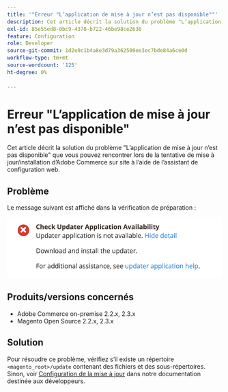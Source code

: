 ```yaml
---
title: '"Erreur "L’application de mise à jour n’est pas disponible""'
description: Cet article décrit la solution du problème "L’application de mise à jour n’est pas disponible" que vous pouvez rencontrer lors de la tentative de mise à jour/installation d’Adobe Commerce sur site à l’aide de l’assistant de configuration web.
exl-id: 85e55ed8-0bc9-4378-b722-46be98ce2638
feature: Configuration
role: Developer
source-git-commit: 1d2e0c1b4a8e3d79a362500ee3ec7bde84a6ce0d
workflow-type: tm+mt
source-wordcount: '125'
ht-degree: 0%

---
```


# Erreur &quot;L’application de mise à jour n’est pas disponible&quot;

Cet article décrit la solution du problème &quot;L’application de mise à jour n’est pas disponible&quot; que vous pouvez rencontrer lors de la tentative de mise à jour/installation d’Adobe Commerce sur site à l’aide de l’assistant de configuration web.

## Problème

Le message suivant est affiché dans la vérification de préparation :

![Screen_Shot_2019-08-29_at_1.39.12_PM.png](assets/Screen_Shot_2019-08-29_at_1.39.12_PM.png)

## Produits/versions concernés

* Adobe Commerce on-premise 2.2.x, 2.3.x
* Magento Open Source 2.2.x, 2.3.x


## Solution

Pour résoudre ce problème, vérifiez s’il existe un répertoire `<magento_root>/update` contenant des fichiers et des sous-répertoires. Sinon, voir [Configuration de la mise à jour](https://devdocs.magento.com/guides/v2.3/comp-mgr/updater/update-updater.html) dans notre documentation destinée aux développeurs.

